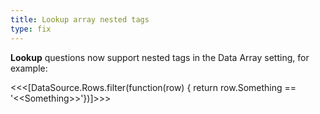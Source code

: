 ```yaml
---
title: Lookup array nested tags
type: fix
---
```


**Lookup** questions now support nested tags in the Data Array setting, for example:

&lt;&lt;&lt;[DataSource.Rows.filter(function(row) { return row.Something == '&lt;&lt;Something&gt;&gt;'})]&gt;&gt;&gt;